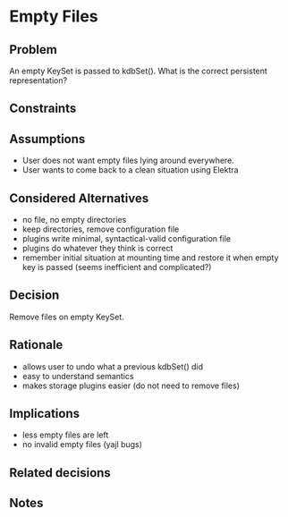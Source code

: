 # Empty Files

## Problem

An empty KeySet is passed to kdbSet(). What is the correct persistent
representation?

## Constraints

## Assumptions

- User does not want empty files lying around everywhere.
- User wants to come back to a clean situation using Elektra

## Considered Alternatives

- no file, no empty directories
- keep directories, remove configuration file
- plugins write minimal, syntactical-valid configuration file
- plugins do whatever they think is correct
- remember initial situation at mounting time and restore it when empty
  key is passed (seems inefficient and complicated?)

## Decision

Remove files on empty KeySet.

## Rationale

- allows user to undo what a previous kdbSet() did
- easy to understand semantics
- makes storage plugins easier (do not need to remove files)

## Implications

- less empty files are left
- no invalid empty files (yajl bugs)

## Related decisions

## Notes
